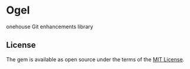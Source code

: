 # Ogel

onehouse Git enhancements library

## License

The gem is available as open source under the terms of the [MIT License](https://opensource.org/licenses/MIT).
